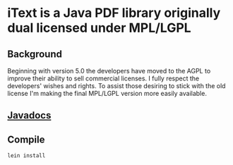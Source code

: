 # iText is a Java PDF library originally dual licensed under MPL/LGPL #

## Background ##

Beginning with version 5.0 the developers have moved to the AGPL to improve their ability to sell commercial licenses. I fully respect the developers' wishes and rights. To assist those desiring to stick with the old license I'm making the final MPL/LGPL version more easily available.

## [Javadocs](http://ymasory.github.com/iText-4.2.0/) ##

## Compile ##

```sh
lein install
```
